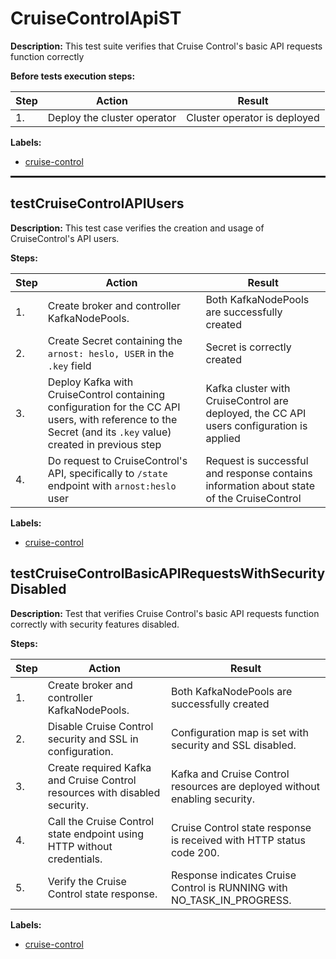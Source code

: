 # CruiseControlApiST

**Description:** This test suite verifies that Cruise Control's basic API requests function correctly

**Before tests execution steps:**

| Step | Action | Result |
| - | - | - |
| 1. | Deploy the cluster operator | Cluster operator is deployed |

**Labels:**

* [cruise-control](labels/cruise-control.md)

<hr style="border:1px solid">

## testCruiseControlAPIUsers

**Description:** This test case verifies the creation and usage of CruiseControl's API users.

**Steps:**

| Step | Action | Result |
| - | - | - |
| 1. | Create broker and controller KafkaNodePools. | Both KafkaNodePools are successfully created |
| 2. | Create Secret containing the `arnost: heslo, USER` in the `.key` field | Secret is correctly created |
| 3. | Deploy Kafka with CruiseControl containing configuration for the CC API users, with reference to the Secret (and its `.key` value) created in previous step | Kafka cluster with CruiseControl are deployed, the CC API users configuration is applied |
| 4. | Do request to CruiseControl's API, specifically to `/state` endpoint with `arnost:heslo` user | Request is successful and response contains information about state of the CruiseControl |

**Labels:**

* [cruise-control](labels/cruise-control.md)


## testCruiseControlBasicAPIRequestsWithSecurityDisabled

**Description:** Test that verifies Cruise Control's basic API requests function correctly with security features disabled.

**Steps:**

| Step | Action | Result |
| - | - | - |
| 1. | Create broker and controller KafkaNodePools. | Both KafkaNodePools are successfully created |
| 2. | Disable Cruise Control security and SSL in configuration. | Configuration map is set with security and SSL disabled. |
| 3. | Create required Kafka and Cruise Control resources with disabled security. | Kafka and Cruise Control resources are deployed without enabling security. |
| 4. | Call the Cruise Control state endpoint using HTTP without credentials. | Cruise Control state response is received with HTTP status code 200. |
| 5. | Verify the Cruise Control state response. | Response indicates Cruise Control is RUNNING with NO_TASK_IN_PROGRESS. |

**Labels:**

* [cruise-control](labels/cruise-control.md)

